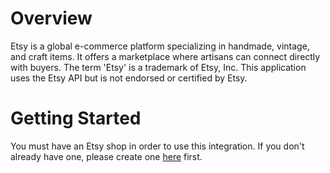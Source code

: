 # Overview
Etsy is a global e-commerce platform specializing in handmade, vintage, and craft items. It offers a marketplace where artisans can connect directly with buyers. The term 'Etsy' is a trademark of Etsy, Inc. This application uses the Etsy API but is not endorsed or certified by Etsy.

# Getting Started
You must have an Etsy shop in order to use this integration. If you don't already have one, please create one [here](https://www.etsy.com/sell) first.

